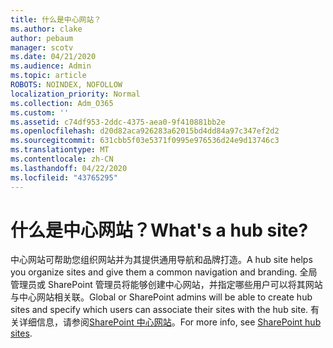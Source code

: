 ```yaml
---
title: 什么是中心网站？
ms.author: clake
author: pebaum
manager: scotv
ms.date: 04/21/2020
ms.audience: Admin
ms.topic: article
ROBOTS: NOINDEX, NOFOLLOW
localization_priority: Normal
ms.collection: Adm_O365
ms.custom: ''
ms.assetid: c74df953-2ddc-4375-aea0-9f410881bb2e
ms.openlocfilehash: d20d82aca926283a62015bd4dd84a97c347ef2d2
ms.sourcegitcommit: 631cbb5f03e5371f0995e976536d24e9d13746c3
ms.translationtype: MT
ms.contentlocale: zh-CN
ms.lasthandoff: 04/22/2020
ms.locfileid: "43765295"
---
```

# <a name="whats-a-hub-site"></a><span data-ttu-id="29597-102">什么是中心网站？</span><span class="sxs-lookup"><span data-stu-id="29597-102">What's a hub site?</span></span>

<span data-ttu-id="29597-103">中心网站可帮助您组织网站并为其提供通用导航和品牌打造。</span><span class="sxs-lookup"><span data-stu-id="29597-103">A hub site helps you organize sites and give them a common navigation and branding.</span></span> <span data-ttu-id="29597-104">全局管理员或 SharePoint 管理员将能够创建中心网站，并指定哪些用户可以将其网站与中心网站相关联。</span><span class="sxs-lookup"><span data-stu-id="29597-104">Global or SharePoint admins will be able to create hub sites and specify which users can associate their sites with the hub site.</span></span> <span data-ttu-id="29597-105">有关详细信息，请参阅[SharePoint 中心网站](https://go.microsoft.com/fwlink/?linkid=869388)。</span><span class="sxs-lookup"><span data-stu-id="29597-105">For more info, see [SharePoint hub sites](https://go.microsoft.com/fwlink/?linkid=869388).</span></span>
  